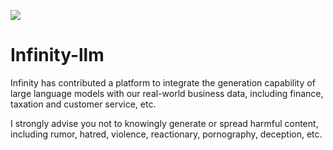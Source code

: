 ![](https://openi.pcl.ac.cn/rhys2985/Infinity-llm/raw/branch/master/infinity.png)

# Infinity-llm

Infinity has contributed a platform to integrate the generation capability of large language models with our real-world business data, including finance, taxation and customer service, etc.

I strongly advise you not to knowingly generate or spread harmful content, including rumor, hatred, violence, reactionary, pornography, deception, etc.
